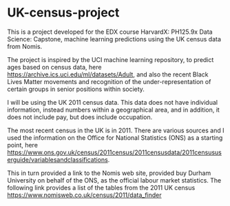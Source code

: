 # UK-census-project

This is a project developed for the EDX course HarvardX: PH125.9x Data Science: Capstone, machine learning predictions using the UK census data from Nomis.

The project is inspired by the UCI machine learning repository, to predict ages based on census data, here https://archive.ics.uci.edu/ml/datasets/Adult, and also the recent Black Lives Matter movements and recognition of the under-representation of certain groups in senior positions within society.

I will be using the UK 2011 census data.  This data does not have individual information, instead numbers within a geographical area, and in addition, it does not include pay, but does include occupation.

The most recent census in the UK is in 2011.  There are various sources and I used the information on the Office for National Statistics (ONS) as a starting point, here https://www.ons.gov.uk/census/2011census/2011censusdata/2011censususerguide/variablesandclassifications.

This in turn provided a link to the Nomis web site, provided buy Durham University on behalf of the ONS, as the official labour market statistics.  The following link provides a list of the tables from the 2011 UK census  https://www.nomisweb.co.uk/census/2011/data_finder 

